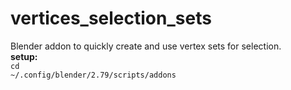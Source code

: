 # vertices_selection_sets
Blender addon to quickly create and use vertex sets for selection.
<br>
<b>setup:</b><br>
<code>cd ~/.config/blender/2.79/scripts/addons</code>

